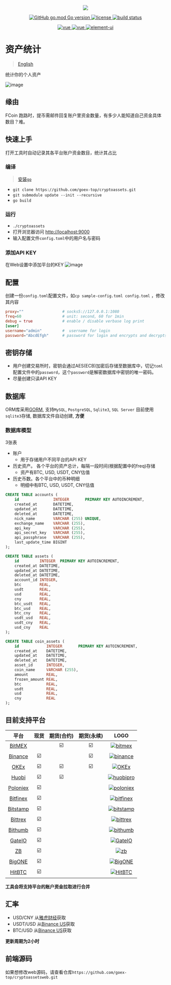 <p align="center">
    <img src="https://raw.githubusercontent.com/goex-top/cryptoassetsweb/master/public/favicon.ico">
</p>
<p align="center">
  <a href="https://github.com/golang/go">
    <img alt="GitHub go.mod Go version" src="https://img.shields.io/github/go-mod/go-version/goex-top/cryptoassets">
  </a>

  <a href="https://github.com/goex-top/cryptoassets/master/LICENSE">
    <img src="https://img.shields.io/github/license/mashape/apistatus.svg" alt="license">
  </a>
  <a href="https://www.travis-ci.com/goex-top/cryptoassets">
    <img src="https://www.travis-ci.com/goex-top/cryptoassets.svg?branch=master" alt="build status">
  </a>
</p>
<p align="center">
  <a href="https://github.com/vuejs/vue">
    <img src="https://img.shields.io/badge/vue-2.6.11-brightgreen.svg" alt="vue">
  </a>
  <a href="https://github.com/vuejs/vue">
    <img src="https://img.shields.io/badge/vue-2.6.11-brightgreen.svg" alt="vue">
  </a>
  <a href="https://github.com/ElemeFE/element">
    <img src="https://img.shields.io/badge/element--ui-2.13.0-brightgreen.svg" alt="element-ui">
  </a>
</p>

# 资产统计
> [English](https://github.com/goex-top/cryptoassets/blob/master/README.md)

统计你的个人资产

![image](https://raw.githubusercontent.com/goex-top/cryptoassetsweb/master/assets.gif)

## 缘由
FCoin 跑路时，提币需邮件回复账户里资金数量，有多少人能知道自己资金具体数目？难。

## 快速上手
打开工具时自动记录其各平台账户资金数目，统计其占比

### 编译
> [安装`go`](https://golang.org/doc/install)
* `git clone https://github.com/goex-top/cryptoassets.git`
* `git submodule update --init --recursive`
* `go build`

### 运行
* `./cryptoassets`
* 打开浏览器访问 [http://localhost:9000](http://localhost:9000)
* 输入配置文件`config.toml`中的用户名与密码

### 添加API KEY
在Web设置中添加平台的KEY
![image](https://raw.githubusercontent.com/goex-top/cryptoassetsweb/master/settings.png)

## 配置
创建一份`config.toml`配置文件，如`cp sample-config.toml config.toml` ，修改其内容

```toml
proxy=""                 # socks5://127.0.0.1:1080
freq=60                  # unit: second, 60 for 1min
debug = true             # enable / disable verbase log print
[user]
username="admin"         #  username for login
password="AbcdEfgh"      # password for login and encrypts and decrypts your apiseckey to store in database
```

## 密钥存储
* 用户创建交易所时，密钥会通过AES(ECB)加密后存储至数据库中，切记`toml`配置文件中的`password`，这个`password`是解密数据库中密钥的唯一密码。
* 尽量创建只读API KEY

## 数据库
ORM库采用[GORM](https://github.com/jinzhu/gorm), 支持`MySQL`, `PostgreSQL`, `Sqlite3`, `SQL Server` 
目前使用`sqlite3`存储, 数据库文件自动创建, **方便**

### 数据库模型
3张表
* 账户
  - 用于存储用户不同平台的API KEY
* 历史资产。 各个平台的资产总计，每隔一段时间(根据配置中的freq)存储
  - 资产有BTC, USD, USDT, CNY估值
* 历史币数。各个平台中的币种明细
  - 明细中有BTC, USD, USDT, CNY估值

```sql
CREATE TABLE accounts (
    id               INTEGER       PRIMARY KEY AUTOINCREMENT,
    created_at       DATETIME,
    updated_at       DATETIME,
    deleted_at       DATETIME,
    nick_name        VARCHAR (255) UNIQUE,
    exchange_name    VARCHAR (255),
    api_key          VARCHAR (255),
    api_secret_key   VARCHAR (255),
    api_passphrase   VARCHAR (255),
    last_update_time BIGINT
);

CREATE TABLE assets (
    id         INTEGER  PRIMARY KEY AUTOINCREMENT,
    created_at DATETIME,
    updated_at DATETIME,
    deleted_at DATETIME,
    account_id INTEGER,
    btc        REAL,
    usdt       REAL,
    usd        REAL,
    cny        REAL,
    btc_usdt   REAL,
    btc_usd    REAL,
    btc_cny    REAL,
    usdt_usd   REAL,
    usdt_cny   REAL,
    usd_cny    REAL
);

CREATE TABLE coin_assets (
    id            INTEGER       PRIMARY KEY AUTOINCREMENT,
    created_at    DATETIME,
    updated_at    DATETIME,
    deleted_at    DATETIME,
    asset_id      INTEGER,
    coin_name     VARCHAR (255),
    amount        REAL,
    frozen_amount REAL,
    btc           REAL,
    usdt          REAL,
    usd           REAL,
    cny           REAL
);

```

## 目前支持平台
平台 | 现货 | 期货(合约) | 期货(永续) | LOGO
:-: | :-: | :-: | :-: | :-: 
[BitMEX](https://www.bitmex.com/register/tIRSfz) | | ☑️ | ☑️ | [![bitmex](https://user-images.githubusercontent.com/1294454/27766319-f653c6e6-5ed4-11e7-933d-f0bc3699ae8f.jpg)](https://www.bitmex.com/register/tIRSfz) |
[Binance](https://www.binance.com/?ref=10052861) | ☑️|  | ☑️ | [![binance](https://user-images.githubusercontent.com/1294454/29604020-d5483cdc-87ee-11e7-94c7-d1a8d9169293.jpg)](https://www.binance.com/?ref=10052861) |
[OKEx](https://www.okex.com) | ☑️ | ☑️ | ☑️ |[![OKEx](https://user-images.githubusercontent.com/1294454/32552768-0d6dd3c6-c4a6-11e7-90f8-c043b64756a7.jpg)](https://www.okex.com) |
[Huobi](https://www.huobipro.com/zh-cn/topic/invited/?invite_code=n6d33) | ☑️| ☑️ |  | [![huobipro](https://user-images.githubusercontent.com/1294454/27766569-15aa7b9a-5edd-11e7-9e7f-44791f4ee49c.jpg)](https://www.huobipro.com/zh-cn/topic/invited/?invite_code=n6d33) |
[Poloniex](https://www.poloniex.com/?utm_source=goex&utm_medium=web) | ☑️|  |  | [![poloniex](https://user-images.githubusercontent.com/1294454/27766817-e9456312-5ee6-11e7-9b3c-b628ca5626a5.jpg)](https://www.poloniex.com/?utm_source=goex&utm_medium=web)|
[Bitfinex](https://www.bitfinex.com) | ☑️|  |  | [![bitfinex](https://user-images.githubusercontent.com/1294454/27766244-e328a50c-5ed2-11e7-947b-041416579bb3.jpg)](https://www.bitfinex.com)|
[Bitstamp](https://www.bitstamp.net) | ☑️|  |  | [![bitstamp](https://user-images.githubusercontent.com/1294454/27786377-8c8ab57e-5fe9-11e7-8ea4-2b05b6bcceec.jpg)](https://www.bitstamp.net) |
[Bittrex](https://bittrex.com) | ☑️|  |  | [![bittrex](https://user-images.githubusercontent.com/1294454/27766352-cf0b3c26-5ed5-11e7-82b7-f3826b7a97d8.jpg)](https://bittrex.com) |
[Bithumb](https://www.bithumb.com) | ☑️|  |  | [![bithumb](https://user-images.githubusercontent.com/1294454/30597177-ea800172-9d5e-11e7-804c-b9d4fa9b56b0.jpg)](https://www.bithumb.com)|
[GateIO](https://www.gate.io/signup/330917) | ☑️|  |  | [![GateIO](https://user-images.githubusercontent.com/1294454/31784029-0313c702-b509-11e7-9ccc-bc0da6a0e435.jpg)](https://www.gate.io/signup/330917)|
[ZB](https://www.zb.com) | ☑️|  |  | [![zb](https://user-images.githubusercontent.com/1294454/32859187-cd5214f0-ca5e-11e7-967d-96568e2e2bd1.jpg)](https://www.zb.com)  |
[BigONE](https://b1.run/users/new?code=7JDU9ANL) | ☑️|  |  | [![BigONE](https://user-images.githubusercontent.com/1294454/69354403-1d532180-0c91-11ea-88ed-44c06cefdf87.jpg)](https://b1.run/users/new?code=7JDU9ANL)  |
[HitBTC](https://hitbtc.com/) | ☑️|  |  | [![HitBTC](https://user-images.githubusercontent.com/1294454/27766555-8eaec20e-5edc-11e7-9c5b-6dc69fc42f5e.jpg)](https://hitbtc.com/) |

**工具会将支持平台的账户资金拉取进行合并**

## 汇率
* USD/CNY 从[雅虎财经](https://finance.yahoo.com/)获取
* USDT/USD 从[Binance US](https://www.binance.us/en/trade/USDT_USD)获取
* BTC/USD 从[Binance US](https://www.binance.us/en/trade/BTC_USD)获取

**更新周期为2小时**

## 前端源码
如果想修改web源码，请查看仓库`https://github.com/goex-top/cryptoassetsweb.git`
